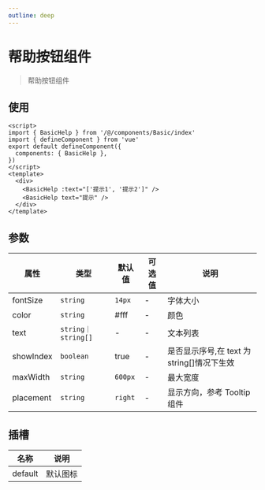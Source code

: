 ```yaml
---
outline: deep
---
```


# 帮助按钮组件

> 帮助按钮组件

## 使用

```vue
<script>
import { BasicHelp } from '/@/components/Basic/index'
import { defineComponent } from 'vue'
export default defineComponent({
  components: { BasicHelp },
})
</script>
<template>
  <div>
    <BasicHelp :text="['提示1', '提示2']" />
    <BasicHelp text="提示" />
  </div>
</template>
```

## 参数

| 属性        | 类型                | 默认值     | 可选值 | 说明                            |
|-----------|-------------------|---------|-----|-------------------------------|
| fontSize  | `string`          | `14px`  | -   | 字体大小                          |
| color     | `string`          | #fff    | -   | 颜色                            |
| text      | `string｜string[]` | -       | -   | 文本列表                          |
| showIndex | `boolean`         | true    | -   | 是否显示序号,在 text 为 string[]情况下生效 |
| maxWidth  | `string`          | `600px` | -   | 最大宽度                          |
| placement | `string`          | `right` | -   | 显示方向，参考 Tooltip 组件            |

## 插槽

| 名称      | 说明   |
|---------|------|
| default | 默认图标 |
